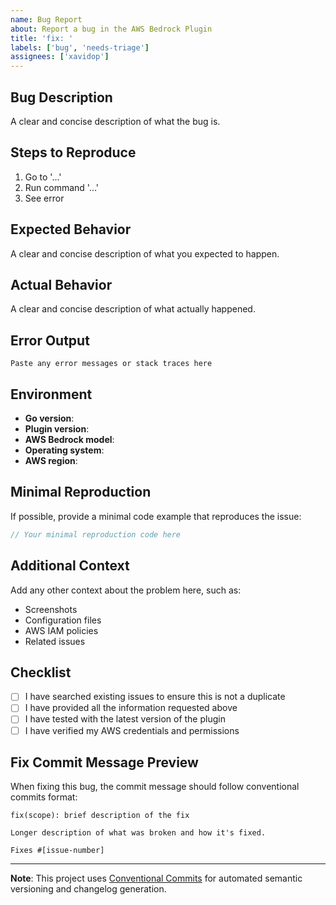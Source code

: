 ```yaml
---
name: Bug Report
about: Report a bug in the AWS Bedrock Plugin
title: 'fix: '
labels: ['bug', 'needs-triage']
assignees: ['xavidop']
---
```


## Bug Description

A clear and concise description of what the bug is.

## Steps to Reproduce

1. Go to '...'
2. Run command '...'
3. See error

## Expected Behavior

A clear and concise description of what you expected to happen.

## Actual Behavior

A clear and concise description of what actually happened.

## Error Output

```
Paste any error messages or stack traces here
```

## Environment

- **Go version**: 
- **Plugin version**: 
- **AWS Bedrock model**: 
- **Operating system**: 
- **AWS region**: 

## Minimal Reproduction

If possible, provide a minimal code example that reproduces the issue:

```go
// Your minimal reproduction code here
```

## Additional Context

Add any other context about the problem here, such as:
- Screenshots
- Configuration files
- AWS IAM policies
- Related issues

## Checklist

- [ ] I have searched existing issues to ensure this is not a duplicate
- [ ] I have provided all the information requested above
- [ ] I have tested with the latest version of the plugin
- [ ] I have verified my AWS credentials and permissions

## Fix Commit Message Preview

When fixing this bug, the commit message should follow conventional commits format:

```
fix(scope): brief description of the fix

Longer description of what was broken and how it's fixed.

Fixes #[issue-number]
```

---

**Note**: This project uses [Conventional Commits](https://conventionalcommits.org/) for automated semantic versioning and changelog generation.
